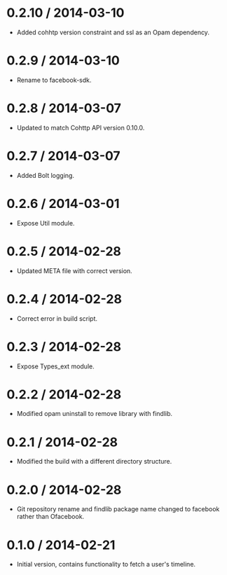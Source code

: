 0.2.10 / 2014-03-10
==================

  * Added cohhtp version constraint and ssl as an Opam dependency.

0.2.9 / 2014-03-10
==================

  * Rename to facebook-sdk.

0.2.8 / 2014-03-07
==================

  * Updated to match Cohttp API version 0.10.0.

0.2.7 / 2014-03-07
==================

  * Added Bolt logging.

0.2.6 / 2014-03-01
==================

  * Expose Util module.

0.2.5 / 2014-02-28
==================

  * Updated META file with correct version.

0.2.4 / 2014-02-28
==================

  * Correct error in build script.

0.2.3 / 2014-02-28
==================

  * Expose Types_ext module.

0.2.2 / 2014-02-28
==================

  * Modified opam uninstall to remove library with findlib.

0.2.1 / 2014-02-28
==================

  * Modified the build with a different directory structure.

0.2.0 / 2014-02-28
==================

  * Git repository rename and findlib package name changed to facebook
    rather than Ofacebook.

0.1.0 / 2014-02-21
==================

  * Initial version, contains functionality to fetch a user's timeline.